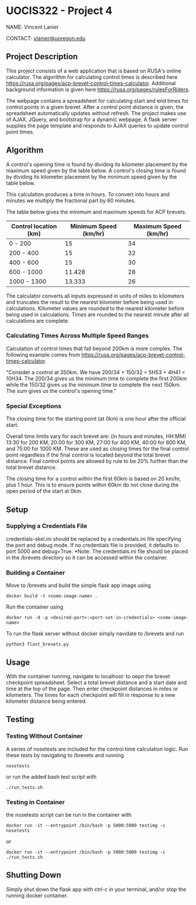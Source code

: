 # UOCIS322 - Project 4 

NAME: Vincent Lanier

CONTACT: vlanier@uoregon.edu

## Project Description

This project consists of a web application that is based on RUSA's online calculator. The algorithm for calculating control times is described here https://rusa.org/pages/acp-brevet-control-times-calculator. Additional background information is given here https://rusa.org/pages/rulesForRiders.

The webpage contains a spreadsheet for calculating start and end times for control points in a given brevet. After a control point distance is given, the spreadsheet automatically updates without refresh. The project makes use of AJAX, JQuery, and bootstrap for a dynamic webpage. A flask server supplies the page template and responds to AJAX queries to update control point times. 

## Algorithm

A control's opening time is found by dividing its kilometer placement by the maximum speed given by the table below.
A control's closing time is found by dividing its kilometer placement by the minimum speed given by the table below.

This calculation produces a time in hours. To convert into hours and minutes we multiply the fractional part by 60 minutes.

The table below gives the minimum and maximum speeds for ACP brevets.

| Control location (km) | Minimum Speed (km/hr) | Maximum Speed (km/hr) |
| --- | --- | --- |
| 0 - 200 | 15 | 34 |
| 200 - 400 | 15 | 32 |
| 400 - 600 | 15 | 30 |
| 600 - 1000 | 11.428 | 28 |
| 1000 - 1300 | 13.333 | 26 |


The calculator converts all inputs expressed in units of miles to kilometers and truncates the result to the nearest kilometer before being used in calculations. Kilometer values are rounded to the nearest kilometer before being used in calculations. Times are rounded to the nearest minute after all calculations are complete.

### Calculating Times Across Multiple Speed Ranges

Calculation of control times that fall beyond 200km is more complex. The following example comes from https://rusa.org/pages/acp-brevet-control-times-calculator.

"Consider a control at 350km. We have 200/34 + 150/32 = 5H53 + 4H41 = 10H34. The 200/34 gives us the minimum time to complete the first 200km while the 150/32 gives us the minimum time to complete the next 150km. The sum gives us the control's opening time."

### Special Exceptions

The closing time for the starting point (at 0km) is one hour after the official start.

Overall time limits vary for each brevet are: (in hours and minutes, HH:MM) 13:30 for 200 KM, 20:00 for 300 KM, 27:00 for 400 KM, 40:00 for 600 KM, and 75:00 for 1000 KM. These are used as closing times for the final control point regardless if the final control is located beyond the total brevet distance. Final control points are allowed by rule to be 20% further than the total brevet distance.

The closing time for a control within the first 60km is based on 20 km/hr, plus 1 hour. This is to ensure points within 60km do not close during the open period of the start at 0km.

## Setup

### Supplying a Credentials File

credentials-skel.ini should be replaced by a credentials.ini file specifying the port and debug mode. If no credentials file is provided, it defaults to port 5000 and debug=True. *Note: The credentials.ini file should be placed in the /brevets directory so it can be accessed within the container.

### Building a Container

Move to /brevets and build the simple flask app image using

```
docker build -t <some-image-name> .
```

Run the container using

```
docker run -d -p <desired-port>:<port-set-in-credentials> <some-image-name>
```

To run the flask server without docker simply navidate to /brevets and run

```
python3 flast_brevets.py
```

## Usage

With the container running, navigate to localhost:<port> to oepn the brevet checkpoint spreadsheet. Select a total brevet distance and a start date and time at the top of the page. Then enter checkpoint distances in miles or kilometers. The times for each checkpoint will fill in response to a new kilometer distance being entered.

## Testing

### Testing Without Container

A series of nosetests are included for the control time calculation logic. Run these tests by navigating to /brevets and running

```
nosetests
```

or run the added bash test script with

```
./run_tests.sh
```

### Testing in Container

the nosetests script can be run in the container with

```
docker run -it --entrypoint /bin/bash -p 5000:5000 testimg -c nosetests
```

or 

```
docker run -it --entrypoint /bin/bash -p 5000:5000 testimg -c ./run_tests.sh
```


## Shutting Down

Simply shut down the flask app with ctrl-c in your terminal, and/or stop the running docker container.
